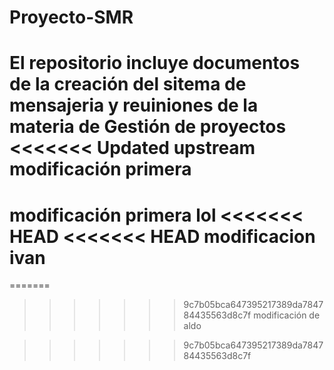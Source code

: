 ﻿# Proyecto-SMR
 El repositorio incluye documentos de la creación del sitema de mensajeria y reuiniones de la materia de Gestión de proyectos
<<<<<<< Updated upstream
modificación primera
=======
modificación primera
lol 
<<<<<<< HEAD
<<<<<<< HEAD
modificacion ivan
=======
=======
>>>>>>> 9c7b05bca647395217389da784784435563d8c7f
modificación de aldo

>>>>>>> 9c7b05bca647395217389da784784435563d8c7f
